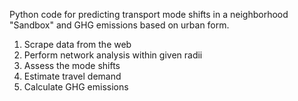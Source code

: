 Python code for predicting transport mode shifts in a neighborhood "Sandbox" and GHG emissions based on urban form.

1. Scrape data from the web
2. Perform network analysis within given radii
3. Assess the mode shifts
4. Estimate travel demand
5. Calculate GHG emissions

